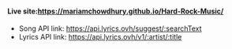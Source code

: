 #### Live site:https://mariamchowdhury.github.io/Hard-Rock-Music/
* Song API link: https://api.lyrics.ovh/suggest/:searchText
* Lyrics API link: https://api.lyrics.ovh/v1/:artist/:title
